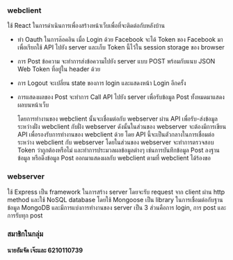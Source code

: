 ### webclient

ใช้ React ในการดำเนินการเพื่องสร้างหน้าเว็บเพื่อที่จะติดต่อกับหลังบ้าน
* ทำ Oauth ในการล๊อคอิน เมื่อ Login ด้วย Facebook จะได้ Token ของ Facebook มาเพื่อเรียกใช้ API ไปยัง server และเก็บ Token นี้ไว้ใน session storage ของ browser
* การ Post ข้อความ จะทำการส่งข้อความไปยัง server แบบ POST พร้อมกับแนบ JSON Web Token ที่อยู่ใน header ด้วย
* การ Logout จะเปลี่ยน state ของการ login และแสดงหน้า Login อีกครั้ง
* การแสดงผลของ Post จะทำการ Call API ไปยัง server เพื่อรับข้อมูล Post ทั้งหมดมาแสดงผลบนหน้าเว็บ

    โดยการทำงานของ webclient นั้นจะเชื่อมต่อกับ webserver ผ่าน API เพื่อรับ-ส่งข้อมูลระหว่างฝั่ง webclient กับฝั่ง webserver ดังนั้นในส่วนของ webserver จะต้องมีการเขียน API เพื่อรองรับการทำงานของ webclient ด้วย โดย API นี้จะเป็นตัวกลางในการเชื่อมต่อระหว่าง webclient กับ webserver โดยในส่วนของ webserver จะทำการตรวจสอบ Token ว่าถูกต้องหรือไม่ และทำการประมวลผลข้อมูลต่างๆ เช่นการบันทึกข้อมูล Post ลงฐานข้อมูล หรือดึงข้อมูล Post ออกมาแสดงผลกับ webclient ตามที่ webclient ได้ร้องขอ

### webserver

ใช้ Express เป็น framework ในการสร้าง server โดยจะรับ request จาก client ผ่าน http method และใช้ NoSQL database โดยใช้ Mongoose เป็น library ในการเชื่อมต่อกับฐานข้อมูล MongoDB และมีการแบ่งการทำงานของ server เป็น 3 ส่วนคือการ login, การ post และการรับทุก post

### สมาชิกในกลุ่ม
#### นายอัมจัด เจ๊ะและ 6210110739
